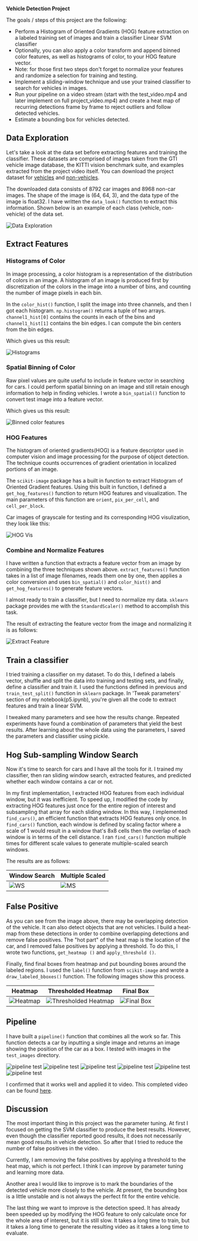 **Vehicle Detection Project**

The goals / steps of this project are the following:

* Perform a Histogram of Oriented Gradients (HOG) feature extraction on a labeled training set of images and train a classifier Linear SVM classifier
* Optionally, you can also apply a color transform and append binned color features, as well as histograms of color, to your HOG feature vector. 
* Note: for those first two steps don't forget to normalize your features and randomize a selection for training and testing.
* Implement a sliding-window technique and use your trained classifier to search for vehicles in images.
* Run your pipeline on a video stream (start with the test_video.mp4 and later implement on full project_video.mp4) and create a heat map of recurring detections frame by frame to reject outliers and follow detected vehicles.
* Estimate a bounding box for vehicles detected.

[//]: # (Image References)
[image1]: ./output_images/data_exploration.png
[image2]: ./output_images/color_hist.png
[image3]: ./output_images/bin_spatial.png
[image4]: ./output_images/hog_features.png
[image5]: ./output_images/extract_feature.png
[image6]: ./output_images/window_search.png
[image7]: ./output_images/multiscale.png
[image8]: ./output_images/heatmap.png
[image9]: ./output_images/thresholded_heatmap.png
[image10]: ./output_images/final_box.png
[image11]: ./output_images/pipeline0.png
[image12]: ./output_images/pipeline1.png
[image13]: ./output_images/pipeline2.png
[image14]: ./output_images/pipeline3.png
[image15]: ./output_images/pipeline4.png
[image16]: ./output_images/pipeline5.png

## Data Exploration

Let's take a look at the data set before extracting features and training the classifier. These datasets are comprised of images taken from the GTI vehicle image database, the KITTI vision benchmark suite, and examples extracted from the project video itself. You can download the project dataset for [vehicles](https://s3.amazonaws.com/udacity-sdc/Vehicle_Tracking/vehicles.zip) and [non-vehicles](https://s3.amazonaws.com/udacity-sdc/Vehicle_Tracking/non-vehicles.zip).

The downloaded data consists of 8792 car images and 8968 non-car images. The shape of the image is (64, 64, 3), and the data type of the image is float32. I have written the `data_look()` function to extract this information. Shown below is an example of each class (vehicle, non-vehicle) of the data set.

![Data Exploration][image1]

## Extract Features
### Histograms of Color
In image processing, a color histogram is a representation of the distribution of colors in an image. A histogram of an image is produced first by discretization of the colors in the image into a number of bins, and counting the number of image pixels in each bin.

In the `color_hist()` function, I split the image into three channels, and then I got each histogram. `np.histogram()` returns a tuple of two arrays. `channel1_hist[0]` contains the counts in each of the bins and `channel1_hist[1]` contains the bin edges. I can compute the bin centers from the bin edges.

Which gives us this result:

![Histograms][image2]

### Spatial Binning of Color
Raw pixel values are quite useful to include in feature vector in searching for cars. I could perform spatial binning on an image and still retain enough information to help in finding vehicles. I wrote a `bin_spatial()` function to convert test image into a feature vector.

Which gives us this result:

![Binned color features][image3]

### HOG Features
The histogram of oriented gradients(HOG) is a feature descriptor used in computer vision and image processing for the purpose of object detection. The technique counts occurrences of gradient orientation in localized portions of an image.

The `scikit-image` package has a built in function to extract Histogram of Oriented Gradient features. Using this built in function, I defined a `get_hog_features()` function to return HOG features and visualization. The main parameters of this function are `orient`, `pix_per_cell`, and `cell_per_block`.

Car images of grayscale for testing and its corresponding HOG visulization, they look like this:

![HOG Vis][image4]

### Combine and Normalize Features
I have written a function that extracts a feature vector from an image by combining the three techniques shown above. 
`extract_features()` function takes in a list of image filenames, reads them one by one, then applies a color conversion and uses `bin_spatial()` and `color_hist()` and `get_hog_features()` to generate feature vectors.

I almost ready to train a classifier, but I need to normalize my data. `sklearn` package provides me with the `StandardScaler()` method to accomplish this task.

The result of extracting the feature vector from the image and normalizing it is as follows:

![Extract Feature][image5]

## Train a classifier
I tried training a classifier on my dataset. To do this, I defined a labels vector, shuffle and split the data into training and testing sets, and finally, define a classifier and train it. I used the functions defined in previous and `train_test_split()` function in `sklearn` package. In 'Tweak parameters' section of my notebook(p5.ipynb), you're given all the code to extract features and train a linear SVM.

I tweaked many parameters and see how the results change. Repeated experiments have found a combination of parameters that yield the best results. After learning about the whole data using the parameters, I saved the parameters and classifier using pickle.

## Hog Sub-sampling Window Search
Now it's time to search for cars and I have all the tools for it. I trained my classifier, then ran sliding window search, extracted features, and predicted whether each window contains a car or not.

In my first implementation, I extracted HOG features from each individual window, but it was inefficient. To speed up, I modified the code by extracting HOG features just once for the entire region of interest and subsampling that array for each sliding window. In this way, I implemented `find_cars()`, an efficient function that extracts HOG features only once. In `find_cars()` function, each window is defined by scaling factor where a scale of 1 would result in a window that's 8x8 cells then the overlap of each window is in terms of the cell distance. I ran `find_cars()` function multiple times for different scale values to generate multiple-scaled search windows.

The results are as follows:

|Window Search|Multiple Scaled|
|-------------|---------------|
|![WS][image6]|![MS][image7]  |

## False Positive
As you can see from the image above, there may be overlapping detection of the vehicle. It can also detect objects that are not vehicles. I build a heat-map from these detections in order to combine overlapping detections and remove false positives. The "hot part" of the heat map is the location of the car, and I removed false positives by applying a threshold. To do this, I wrote two functions, `get_heatmap ()` and `apply_threshold ()`.

Finally, find final boxes from heatmap and put bounding boxes around the labeled regions. I used the `label()` function from `scikit-image` and wrote a `draw_labeled_bboxes()` function. The following images show this process.

|Heatmap           |Thresholded Heatmap           |Final Box            |
|------------------|------------------------------|---------------------|
|![Heatmap][image8]|![Thresholded Heatmap][image9]|![Final Box][image10]|

## Pipeline
I have built a `pipeline()` function that combines all the work so far. This function detects a car by inputting a single image and returns an image showing the position of the car as a box. I tested with images in the `test_images` directory.

![pipeline test][image11]
![pipeline test][image12]
![pipeline test][image13]
![pipeline test][image14]
![pipeline test][image15]
![pipeline test][image16]

I confirmed that it works well and applied it to video. This completed video can be found [here](./project_video_output.mp4).

## Discussion
The most important thing in this project was the parameter tuning. At first I focused on getting the SVM classifier to produce the best results. However, even though the classifier reported good results, it does not necessarily mean good results in vehicle detection. So after that I tried to reduce the number of false positives in the video.

Currently, I am removing the false positives by applying a threshold to the heat map, which is not perfect. I think I can improve by parameter tuning and learning more data.

Another area I would like to improve is to mark the boundaries of the detected vehicle more closely to the vehicle. At present, the bounding box is a little unstable and is not always the perfect fit for the entire vehicle.

The last thing we want to improve is the detection speed. It has already been speeded up by modifying the HOG feature to only calculate once for the whole area of interest, but it is still slow. It takes a long time to train, but it takes a long time to generate the resulting video as it takes a long time to evaluate.
